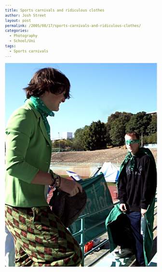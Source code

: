 ```yaml
---
title: Sports carnivals and ridiculous clothes
author: Josh Street
layout: post
permalink: /2005/08/17/sports-carnivals-and-ridiculous-clothes/
categories:
  - Photography
  - School/Uni
tags:
  - Sports carnivals
---
```

![A photo of two slightly over-dressed individuals sporting house colours.][1]

 [1]: /blog/wp-content/2005/08/imgp0349crop.jpg
